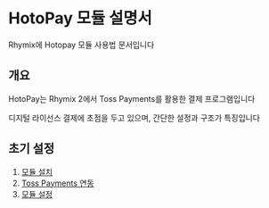 # HotoPay 모듈 설명서

Rhymix에 Hotopay 모듈 사용법 문서입니다



## 개요

HotoPay는 Rhymix 2에서 Toss Payments를 활용한 결제 프로그램입니다

디지털 라이선스 결제에 초점을 두고 있으며, 간단한 설정과 구조가 특징입니다



## 초기 설정

1. [모듈 설치](./docs/install_module.md)
2. [Toss Payments 연동](./docs/tosspayments_setting.md)
3. [모듈 설정](./docs/setting_module.md)

